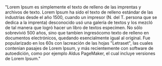 "Lorem Ipsum es simplemente el texto de relleno de las imprentas y archivos de texto. Lorem Ipsum ha sido el texto de relleno
estándar de las industrias desde el año 1500, cuando un impresor (N. del T. persona que se dedica a la imprenta) desconocido usó una
galería de textos y los mezcló de tal manera que logró hacer un libro de textos especimen. No sólo sobrevivió 500 años, sino que
tambien ingresócomo texto de relleno en documentos electrónicos, quedando esencialmente igual al original. Fue popularizado en los
60s con lacreación de las hojas "Letraset", las cuales contenian pasajes de Lorem Ipsum, y más recientemente con software de autoedición,
como por ejemplo Aldus PageMaker, el cual incluye versiones de Lorem Ipsum."